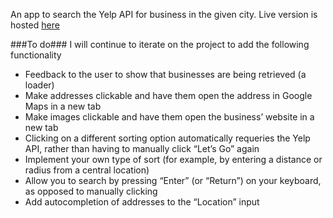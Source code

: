 An app to search the Yelp API for business in the given city. Live version is hosted [here](http://ravenouswithyelp.surge.sh/)

###To do###
I will continue to iterate on the project to add the following functionality
- Feedback to the user to show that businesses are being retrieved (a loader)
- Make addresses clickable and have them open the address in Google Maps in a new tab
- Make images clickable and have them open the business’ website in a new tab
- Clicking on a different sorting option automatically requeries the Yelp API, rather than having to manually click “Let’s Go” again
- Implement your own type of sort (for example, by entering a distance or radius from a central location)
- Allow you to search by pressing “Enter” (or “Return”) on your keyboard, as opposed to manually clicking
- Add autocompletion of addresses to the “Location” input
